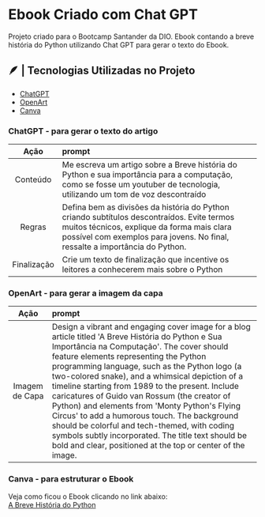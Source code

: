 # Ebook Criado com Chat GPT

Projeto criado para o Bootcamp Santander da DIO. Ebook contando a breve história do Python utilizando Chat GPT para gerar o texto do Ebook.

##  🪶 |  Tecnologias Utilizadas no Projeto
- [ChatGPT](https://chat.openai.com/)
- [OpenArt](https://www.googleadservices.com/pagead/aclk?sa=L&ai=DChcSEwix76SvkL2GAxV2YUgAHT0hJdAYABAAGgJjZQ&ase=2&gclid=Cj0KCQjwsPCyBhD4ARIsAPaaRf1V_S1wdsjod54wc6Ovt65b-AmHkVHLsuZBe2ppI55yc-4wa-cSTv8aAiU0EALw_wcB&ohost=www.google.com&cid=CAESV-D2-vPpwnzBTSDbY7j2psFDJeFNoeGH1ikxQR606e-uIZ2rn5C-HI1-svbJAOEqAJUUN10vwlqe6aQOndiVvEKoN3ePw90YarJUX2TU6tgc3nq5QLwXrA&sig=AOD64_3DbDdr3pAZV1ousnQ6w4PDzcVQyg&q&nis=4&adurl&ved=2ahUKEwiY_J6vkL2GAxVkqpUCHR5nAesQ0Qx6BAgFEAE)
- [Canva](https://www.canva.com/pt_br/)

### ChatGPT - para gerar o texto do artigo
| Ação | prompt |
|:------:|:------|
| Conteúdo| Me escreva um artigo sobre a Breve história do Python e sua importância para a computação, como se fosse um youtuber de tecnologia, utilizando um tom de voz descontraído |
| Regras | Defina bem as divisões da história do Python criando subtítulos descontraídos. Evite termos muitos técnicos, explique da forma mais clara possível com exemplos para jovens. No final, ressalte a importância do Python. |
| Finalização | Crie um texto de finalização que incentive os leitores a conhecerem mais sobre o Python |

### OpenArt - para gerar a imagem da capa
| Ação | prompt |
|:------:|:------|
| Imagem de Capa | Design a vibrant and engaging cover image for a blog article titled 'A Breve História do Python e Sua Importância na Computação'. The cover should feature elements representing the Python programming language, such as the Python logo (a two-colored snake), and a whimsical depiction of a timeline starting from 1989 to the present. Include caricatures of Guido van Rossum (the creator of Python) and elements from 'Monty Python's Flying Circus' to add a humorous touch. The background should be colorful and tech-themed, with coding symbols subtly incorporated. The title text should be bold and clear, positioned at the top or center of the image. |

### Canva - para estruturar o Ebook
Veja como ficou o Ebook clicando no link abaixo:  
[A Breve História do Python](https://github.com/MuriloVictor22/dio-bootcamp-santander-ebook-chatgpt/blob/main/A%20Breve%20Hist%C3%B3ria%20do%20Python%20e%20Sua%20Import%C3%A2ncia%20na%20Computa%C3%A7%C3%A3o_20240602_105139_0000.pdf)
